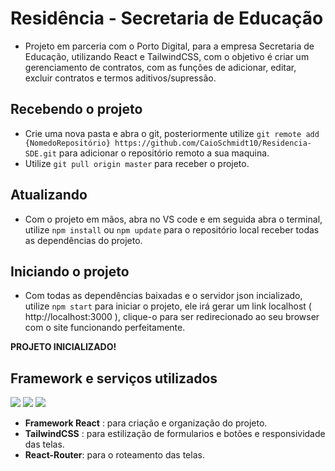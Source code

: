 # Residência - Secretaria de Educação

- Projeto em parceria com o Porto Digital, para a empresa Secretaria de Educação, utilizando React e TailwindCSS, com o objetivo é criar um gerenciamento de contratos, com as funções de adicionar, editar, excluir contratos e termos aditivos/supressão.

## Recebendo o projeto

- Crie uma nova pasta e abra o git, posteriormente utilize `git remote add {NomedoRepositório} https://github.com/CaioSchmidt10/Residencia-SDE.git` para adicionar o repositório remoto a sua maquina.
- Utilize `git pull origin master` para receber o projeto.

## Atualizando

- Com o projeto em mãos, abra no VS code e em seguida abra o terminal, utilize `npm install` ou `npm update` para o repositório local receber todas as dependências do projeto.

## Iniciando o projeto

- Com todas as dependências baixadas e o servidor json incializado, utilize `npm start` para iniciar o projeto, ele irá gerar um link localhost ( http://localhost:3000 ), clique-o para ser redirecionado ao seu browser com o site funcionando perfeitamente.

**PROJETO INICIALIZADO!**

## Framework e serviços utilizados

<img src="https://img.shields.io/badge/React-61DAFB.svg?style=for-the-badge&logo=React&logoColor=black" /> <img src="https://img.shields.io/badge/Tailwind%20CSS-06B6D4.svg?style=for-the-badge&logo=Tailwind-CSS&logoColor=white" /> <img src="https://img.shields.io/badge/JavaScript-F7DF1E.svg?style=for-the-badge&logo=JavaScript&logoColor=black" />
- **Framework React** : para criação e organização do projeto.
- **TailwindCSS** : para estilização de formularios e botões e responsividade das telas.
- **React-Router**: para o roteamento das telas.


